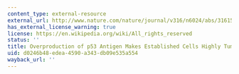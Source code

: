 ```yaml
---
content_type: external-resource
external_url: http://www.nature.com/nature/journal/v316/n6024/abs/316158a0.html
has_external_license_warning: true
license: https://en.wikipedia.org/wiki/All_rights_reserved
status: ''
title: Overproduction of p53 Antigen Makes Established Cells Highly Tumorigenic.
uid: d0246b48-edea-4590-a343-db09e535a554
wayback_url: ''
---
```

